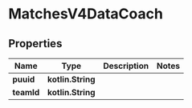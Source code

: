 
# MatchesV4DataCoach

## Properties
| Name | Type | Description | Notes |
| ------------ | ------------- | ------------- | ------------- |
| **puuid** | **kotlin.String** |  |  |
| **teamId** | **kotlin.String** |  |  |



